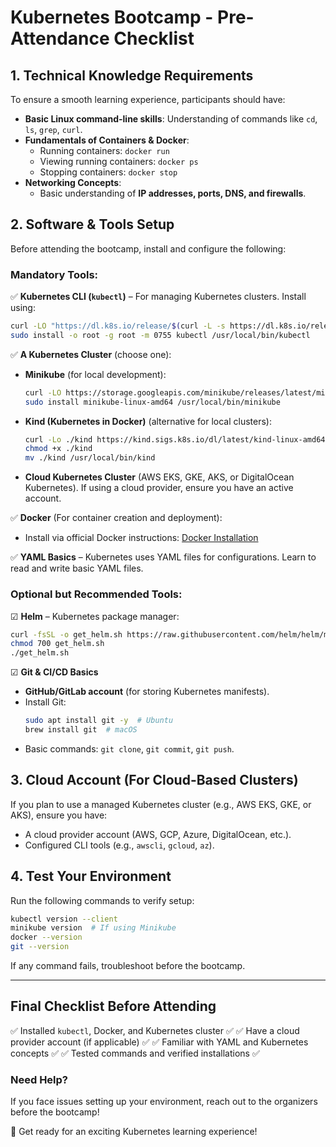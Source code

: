 # **Kubernetes Bootcamp - Pre-Attendance Checklist**

## **1. Technical Knowledge Requirements**
To ensure a smooth learning experience, participants should have:
- **Basic Linux command-line skills**: Understanding of commands like `cd`, `ls`, `grep`, `curl`.
- **Fundamentals of Containers & Docker**:
  - Running containers: `docker run`
  - Viewing running containers: `docker ps`
  - Stopping containers: `docker stop`
- **Networking Concepts**:
  - Basic understanding of **IP addresses, ports, DNS, and firewalls**.

## **2. Software & Tools Setup**
Before attending the bootcamp, install and configure the following:

### **Mandatory Tools:**
✅ **Kubernetes CLI (`kubectl`)** – For managing Kubernetes clusters. Install using:
```sh
curl -LO "https://dl.k8s.io/release/$(curl -L -s https://dl.k8s.io/release/stable.txt)/bin/linux/amd64/kubectl"
sudo install -o root -g root -m 0755 kubectl /usr/local/bin/kubectl
```

✅ **A Kubernetes Cluster** (choose one):
- **Minikube** (for local development):
  ```sh
  curl -LO https://storage.googleapis.com/minikube/releases/latest/minikube-linux-amd64
  sudo install minikube-linux-amd64 /usr/local/bin/minikube
  ```
- **Kind (Kubernetes in Docker)** (alternative for local clusters):
  ```sh
  curl -Lo ./kind https://kind.sigs.k8s.io/dl/latest/kind-linux-amd64
  chmod +x ./kind
  mv ./kind /usr/local/bin/kind
  ```
- **Cloud Kubernetes Cluster** (AWS EKS, GKE, AKS, or DigitalOcean Kubernetes). If using a cloud provider, ensure you have an active account.

✅ **Docker** (For container creation and deployment):
- Install via official Docker instructions: [Docker Installation](https://docs.docker.com/get-docker/)

✅ **YAML Basics** – Kubernetes uses YAML files for configurations. Learn to read and write basic YAML files.

### **Optional but Recommended Tools:**
☑ **Helm** – Kubernetes package manager:
```sh
curl -fsSL -o get_helm.sh https://raw.githubusercontent.com/helm/helm/main/scripts/get-helm-3
chmod 700 get_helm.sh
./get_helm.sh
```

☑ **Git & CI/CD Basics**
- **GitHub/GitLab account** (for storing Kubernetes manifests).
- Install Git:
  ```sh
  sudo apt install git -y  # Ubuntu
  brew install git  # macOS
  ```
- Basic commands: `git clone`, `git commit`, `git push`.

## **3. Cloud Account (For Cloud-Based Clusters)**
If you plan to use a managed Kubernetes cluster (e.g., AWS EKS, GKE, or AKS), ensure you have:
- A cloud provider account (AWS, GCP, Azure, DigitalOcean, etc.).
- Configured CLI tools (e.g., `awscli`, `gcloud`, `az`).

## **4. Test Your Environment**
Run the following commands to verify setup:
```sh
kubectl version --client
minikube version  # If using Minikube
docker --version
git --version
```
If any command fails, troubleshoot before the bootcamp.

---

## **Final Checklist Before Attending**
✅ Installed `kubectl`, Docker, and Kubernetes cluster ✅
✅ Have a cloud provider account (if applicable) ✅
✅ Familiar with YAML and Kubernetes concepts ✅
✅ Tested commands and verified installations ✅

### **Need Help?**
If you face issues setting up your environment, reach out to the organizers before the bootcamp!

🚀 Get ready for an exciting Kubernetes learning experience!

